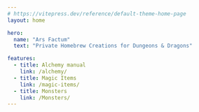 ```yaml
---
# https://vitepress.dev/reference/default-theme-home-page
layout: home

hero:
  name: "Ars Factum"
  text: "Private Homebrew Creations for Dungeons & Dragons"

features:
  - title: Alchemy manual
    link: /alchemy/
  - title: Magic Items
    link: /magic-items/
  - title: Monsters
    link: /Monsters/
---
```


